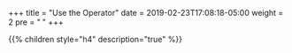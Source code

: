 +++
title = "Use the Operator"
date = 2019-02-23T17:08:18-05:00
weight = 2
pre = "<b> </b>"
+++

{{% children style="h4" description="true" %}}
